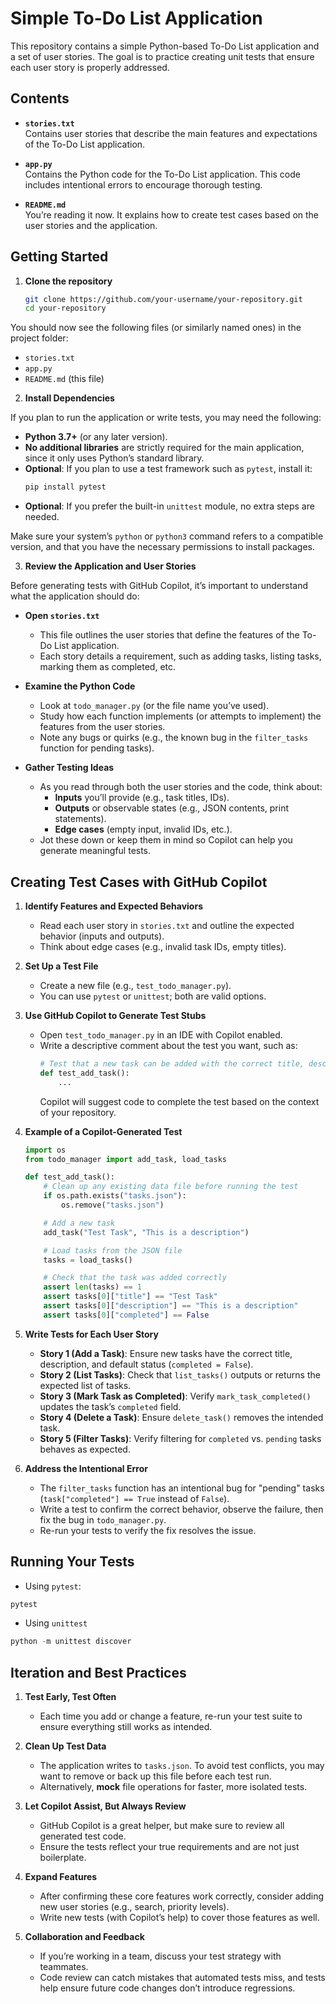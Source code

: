 # Simple To-Do List Application

This repository contains a simple Python-based To-Do List application and a set of user stories. The goal is to practice creating unit tests that ensure each user story is properly addressed.

## Contents

- **`stories.txt`**  
  Contains user stories that describe the main features and expectations of the To-Do List application.

- **`app.py`**  
  Contains the Python code for the To-Do List application. This code includes intentional errors to encourage thorough testing.

- **`README.md`**  
  You’re reading it now. It explains how to create test cases based on the user stories and the application.

## Getting Started

1. **Clone the repository**  
   ```bash
   git clone https://github.com/your-username/your-repository.git
   cd your-repository

You should now see the following files (or similarly named ones) in the project folder:

- `stories.txt`
- `app.py`
- `README.md` (this file)

2. **Install Dependencies**

If you plan to run the application or write tests, you may need the following:

- **Python 3.7+** (or any later version).  
- **No additional libraries** are strictly required for the main application, since it only uses Python’s standard library.
- **Optional**: If you plan to use a test framework such as `pytest`, install it:
  ```bash
  pip install pytest

- **Optional**: If you prefer the built-in `unittest` module, no extra steps are needed.

Make sure your system’s `python` or `python3` command refers to a compatible version, and that you have the necessary permissions to install packages.

3. **Review the Application and User Stories**

Before generating tests with GitHub Copilot, it’s important to understand what the application should do:

- **Open `stories.txt`**  
   - This file outlines the user stories that define the features of the To-Do List application.  
   - Each story details a requirement, such as adding tasks, listing tasks, marking them as completed, etc.

- **Examine the Python Code**  
   - Look at `todo_manager.py` (or the file name you’ve used).  
   - Study how each function implements (or attempts to implement) the features from the user stories.  
   - Note any bugs or quirks (e.g., the known bug in the `filter_tasks` function for pending tasks).

- **Gather Testing Ideas**  
   - As you read through both the user stories and the code, think about:
     - **Inputs** you’ll provide (e.g., task titles, IDs).  
     - **Outputs** or observable states (e.g., JSON contents, print statements).  
     - **Edge cases** (empty input, invalid IDs, etc.).  
   - Jot these down or keep them in mind so Copilot can help you generate meaningful tests.

## Creating Test Cases with GitHub Copilot

1. **Identify Features and Expected Behaviors**  
   - Read each user story in `stories.txt` and outline the expected behavior (inputs and outputs).
   - Think about edge cases (e.g., invalid task IDs, empty titles).

2. **Set Up a Test File**  
   - Create a new file (e.g., `test_todo_manager.py`).
   - You can use `pytest` or `unittest`; both are valid options.

3. **Use GitHub Copilot to Generate Test Stubs**  
   - Open `test_todo_manager.py` in an IDE with Copilot enabled.
   - Write a descriptive comment about the test you want, such as:
     ```python
     # Test that a new task can be added with the correct title, description, and status.
     def test_add_task():
         ...
     ```
     Copilot will suggest code to complete the test based on the context of your repository.

4. **Example of a Copilot-Generated Test**  
   ```python
   import os
   from todo_manager import add_task, load_tasks

   def test_add_task():
       # Clean up any existing data file before running the test
       if os.path.exists("tasks.json"):
           os.remove("tasks.json")

       # Add a new task
       add_task("Test Task", "This is a description")

       # Load tasks from the JSON file
       tasks = load_tasks()

       # Check that the task was added correctly
       assert len(tasks) == 1
       assert tasks[0]["title"] == "Test Task"
       assert tasks[0]["description"] == "This is a description"
       assert tasks[0]["completed"] == False
   ```

5. **Write Tests for Each User Story**  
   - **Story 1 (Add a Task)**: Ensure new tasks have the correct title, description, and default status (`completed = False`).  
   - **Story 2 (List Tasks)**: Check that `list_tasks()` outputs or returns the expected list of tasks.  
   - **Story 3 (Mark Task as Completed)**: Verify `mark_task_completed()` updates the task’s `completed` field.  
   - **Story 4 (Delete a Task)**: Ensure `delete_task()` removes the intended task.  
   - **Story 5 (Filter Tasks)**: Verify filtering for `completed` vs. `pending` tasks behaves as expected.

6. **Address the Intentional Error**  
   - The `filter_tasks` function has an intentional bug for "pending" tasks (`task["completed"] == True` instead of `False`).  
   - Write a test to confirm the correct behavior, observe the failure, then fix the bug in `todo_manager.py`.  
   - Re-run your tests to verify the fix resolves the issue.

## Running Your Tests

- Using `pytest`:
```python
pytest
```

- Using `unittest`
```python
python -m unittest discover
```

## Iteration and Best Practices

1. **Test Early, Test Often**  
   - Each time you add or change a feature, re-run your test suite to ensure everything still works as intended.

2. **Clean Up Test Data**  
   - The application writes to `tasks.json`. To avoid test conflicts, you may want to remove or back up this file before each test run.  
   - Alternatively, **mock** file operations for faster, more isolated tests.

3. **Let Copilot Assist, But Always Review**  
   - GitHub Copilot is a great helper, but make sure to review all generated test code.  
   - Ensure the tests reflect your true requirements and are not just boilerplate.

4. **Expand Features**  
   - After confirming these core features work correctly, consider adding new user stories (e.g., search, priority levels).  
   - Write new tests (with Copilot’s help) to cover those features as well.

5. **Collaboration and Feedback**  
   - If you’re working in a team, discuss your test strategy with teammates.  
   - Code review can catch mistakes that automated tests miss, and tests help ensure future code changes don’t introduce regressions.
